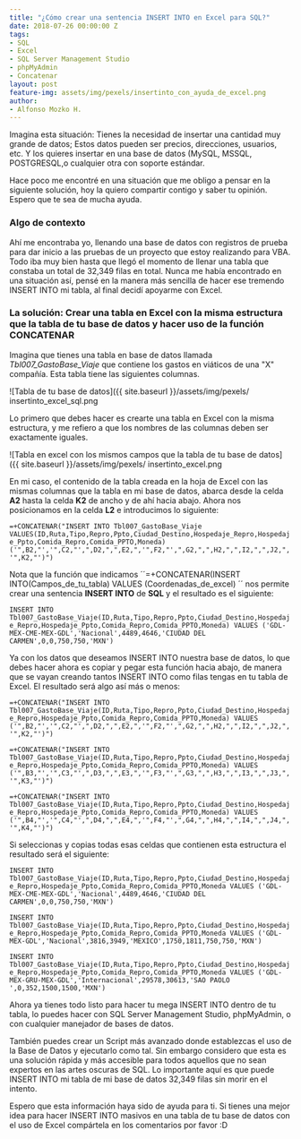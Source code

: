 ```yaml
---
title: "¿Cómo crear una sentencia INSERT INTO en Excel para SQL?"
date: 2018-07-26 00:00:00 Z
tags:
- SQL
- Excel
- SQL Server Management Studio
- phpMyAdmin
- Concatenar
layout: post
feature-img: assets/img/pexels/insertinto_con_ayuda_de_excel.png
author:
- Alfonso Mozko H.
---
```


Imagina esta situación: Tienes la necesidad de insertar una cantidad muy grande de datos; Estos datos pueden ser precios, direcciones, usuarios, etc. Y los quieres insertar en una base de datos (MySQL, MSSQL, POSTGRESQL,o cualquier otra con soporte estándar.


Hace poco me encontré en una situación que me obligo a pensar en la siguiente solución, hoy la quiero compartir contigo y saber tu opinión. Espero que te sea de mucha ayuda.


### Algo de contexto
Ahí me encontraba yo, llenando una base de datos con registros de prueba para dar inicio a las pruebas de un proyecto que estoy realizando para VBA. Todo iba muy bien hasta que llegó el momento de llenar una tabla que constaba un total de 32,349 filas en total.  Nunca me había encontrado en una situación así, pensé en la manera más sencilla de hacer ese tremendo INSERT INTO mi tabla, al final decidí apoyarme con Excel.

### La solución: Crear una tabla en Excel con la misma estructura que la tabla de tu base de datos y hacer uso de la función CONCATENAR
Imagina que tienes una tabla en base de datos llamada *Tbl007_GastoBase_Viaje* que contiene los gastos en viáticos de una "X" compañía. Esta tabla tiene las siguientes columnas.


![Tabla de tu base de datos]({{ site.baseurl }}/assets/img/pexels/ insertinto_excel_sql.png


Lo primero que debes hacer es crearte una tabla en Excel con la misma estructura, y me refiero a que los nombres de las columnas deben ser exactamente iguales.


![Tabla en excel con los mismos campos que la tabla de tu base de datos]({{ site.baseurl }}/assets/img/pexels/ insertinto_excel.png


En mi caso, el contenido de la tabla creada en la hoja de Excel con las mismas columnas que la tabla en mi base de datos, abarca desde la celda **A2** hasta la celda **K2** de ancho y de ahí hacia abajo. Ahora nos posicionamos en la celda **L2** e introducimos lo siguiente:

``=+CONCATENAR("INSERT INTO Tbl007_GastoBase_Viaje VALUES(ID,Ruta,Tipo,Repro,Ppto,Ciudad_Destino,Hospedaje_Repro,Hospedaje_Ppto,Comida_Repro,Comida_PPTO,Moneda)('",B2,"','",C2,"',",D2,",",E2,",'",F2,"',",G2,",",H2,",",I2,",",J2,",'",K2,"')")``

Nota que la función que indicamos ´´=+CONCATENAR(INSERT INTO(Campos_de_tu_tabla) VALUES (Coordenadas_de_excel) ´´ nos permite crear una sentencia **INSERT INTO** de **SQL** y el resultado es el siguiente:

``INSERT INTO Tbl007_GastoBase_Viaje(ID,Ruta,Tipo,Repro,Ppto,Ciudad_Destino,Hospedaje_Repro,Hospedaje_Ppto,Comida_Repro,Comida_PPTO,Moneda) VALUES ('GDL-MEX-CME-MEX-GDL','Nacional',4489,4646,'CIUDAD DEL CARMEN',0,0,750,750,'MXN')``

Ya con los datos que deseamos INSERT INTO nuestra base de datos, lo que debes hacer ahora es copiar y pegar esta función hacia abajo, de manera que se vayan creando tantos INSERT INTO como filas tengas en tu tabla de Excel. El resultado será algo así más o menos:

``=+CONCATENAR("INSERT INTO Tbl007_GastoBase_Viaje(ID,Ruta,Tipo,Repro,Ppto,Ciudad_Destino,Hospedaje_Repro,Hospedaje_Ppto,Comida_Repro,Comida_PPTO,Moneda) VALUES ('",B2,"','",C2,"',",D2,",",E2,",'",F2,"',",G2,",",H2,",",I2,",",J2,",'",K2,"')")``

``=+CONCATENAR("INSERT INTO Tbl007_GastoBase_Viaje(ID,Ruta,Tipo,Repro,Ppto,Ciudad_Destino,Hospedaje_Repro,Hospedaje_Ppto,Comida_Repro,Comida_PPTO,Moneda) VALUES ('",B3,"','",C3,"',",D3,",",E3,",'",F3,"',",G3,",",H3,",",I3,",",J3,",'",K3,"')")``

``=+CONCATENAR("INSERT INTO Tbl007_GastoBase_Viaje(ID,Ruta,Tipo,Repro,Ppto,Ciudad_Destino,Hospedaje_Repro,Hospedaje_Ppto,Comida_Repro,Comida_PPTO,Moneda) VALUES ('",B4,"','",C4,"',",D4,",",E4,",'",F4,"',",G4,",",H4,",",I4,",",J4,",'",K4,"')")``

Si seleccionas y copias todas esas celdas que contienen esta estructura el resultado será el siguiente:

``INSERT INTO Tbl007_GastoBase_Viaje(ID,Ruta,Tipo,Repro,Ppto,Ciudad_Destino,Hospedaje_Repro,Hospedaje_Ppto,Comida_Repro,Comida_PPTO,Moneda VALUES ('GDL-MEX-CME-MEX-GDL','Nacional',4489,4646,'CIUDAD DEL CARMEN',0,0,750,750,'MXN')``

``INSERT INTO Tbl007_GastoBase_Viaje(ID,Ruta,Tipo,Repro,Ppto,Ciudad_Destino,Hospedaje_Repro,Hospedaje_Ppto,Comida_Repro,Comida_PPTO,Moneda VALUES ('GDL-MEX-GDL','Nacional',3816,3949,'MEXICO',1750,1811,750,750,'MXN')``

``INSERT INTO Tbl007_GastoBase_Viaje(ID,Ruta,Tipo,Repro,Ppto,Ciudad_Destino,Hospedaje_Repro,Hospedaje_Ppto,Comida_Repro,Comida_PPTO,Moneda VALUES ('GDL-MEX-GRU-MEX-GDL','Internacional',29578,30613,'SAO PAOLO ',0,352,1500,1500,'MXN')``

Ahora ya tienes todo listo para hacer tu mega INSERT INTO dentro de tu tabla, lo puedes hacer con SQL Server Management Studio, phpMyAdmin, o con cualquier manejador de bases de datos.

También puedes crear un Script más avanzado donde establezcas el uso de la Base de Datos y ejecutarlo como tal. Sin embargo considero que esta es una solución rápida y más accesible para todos aquellos que no sean expertos en las artes oscuras de SQL. Lo importante aquí es que puede INSERT INTO mi tabla de mi base de datos 32,349 filas sin morir en el intento.

Espero que esta información haya sido de ayuda para ti. Si tienes una mejor idea para hacer INSERT INTO masivos en una tabla de tu base de datos con el uso de Excel compártela en los comentarios por favor :D
